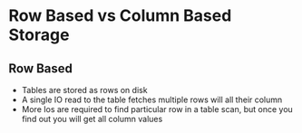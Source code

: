 # Row Based vs Column Based Storage

## Row Based
* Tables are stored as rows on disk
* A single IO read to the table fetches multiple rows will all their column
* More Ios are required to find particular row in a table scan, but once you 
find out you will get all column values